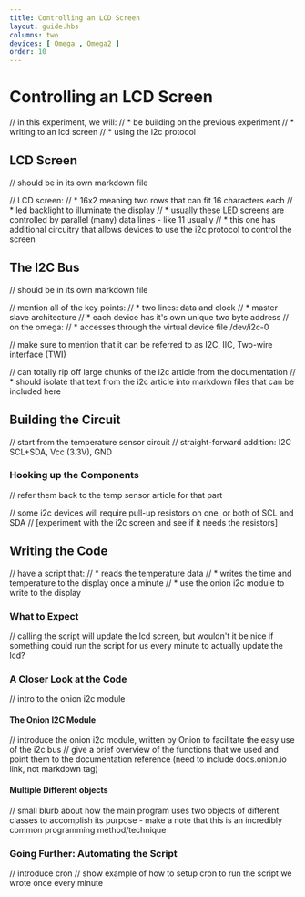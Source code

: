 ```yaml
---
title: Controlling an LCD Screen
layout: guide.hbs
columns: two
devices: [ Omega , Omega2 ]
order: 10
---
```


# Controlling an LCD Screen

// in this experiment, we will:
//  * be building on the previous experiment
//  * writing to an lcd screen
//    * using the i2c protocol


## LCD Screen
// should be in its own markdown file

// LCD screen:
//  * 16x2 meaning two rows that can fit 16 characters each
//  * led backlight to illuminate the display
//  * usually these LED screens are controlled by parallel (many) data lines - like 11 usually
//    * this one has additional circuitry that allows devices to use the i2c protocol to control the screen


## The I2C Bus
// should be in its own markdown file

// mention all of the key points:
//  * two lines: data and clock
//  * master slave architecture
//  * each device has it's own unique two byte address
// on the omega:
//  * accesses through the virtual device file /dev/i2c-0

// make sure to mention that it can be referred to as I2C, IIC, Two-wire interface (TWI)

// can totally rip off large chunks of the i2c article from the documentation
//  * should isolate that text from the i2c article into  markdown files that can be included here


## Building the Circuit

// start from the temperature sensor circuit
// straight-forward addition: I2C SCL+SDA, Vcc (3.3V), GND


### Hooking up the Components

// refer them back to the temp sensor article for that part

// some i2c devices will require pull-up resistors on one, or both of SCL and SDA
// [experiment with the i2c screen and see if it needs the resistors]


## Writing the Code

// have a script that:
//  * reads the temperature data
//  * writes the time and temperature to the display once a minute
//    * use the onion i2c module to write to the display

### What to Expect

// calling the script will update the lcd screen, but wouldn't it be nice if something could run the script for us every minute to actually update the lcd?

### A Closer Look at the Code

// intro to the onion i2c module

#### The Onion I2C Module

// introduce the onion i2c module, written by Onion to facilitate the easy use of the i2c bus
// give a brief overview of the functions that we used and point them to the documentation reference (need to include docs.onion.io link, not markdown tag)

#### Multiple Different objects

// small blurb about how the main program uses two objects of different classes to accomplish its purpose - make a note that this is an incredibly common programming method/technique

### Going Further: Automating the Script

// introduce cron
// show example of how to setup cron to run the script we wrote once every minute
